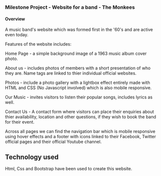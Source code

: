 ### Milestone Project - Website for a band - The Monkees

#### Overview

A music band's website which was formed first in the '60's and are active even today.

Features of the website includes:

Home Page - a simple background image of a 1963 music album cover photo.

About us - includes photos of members with a short presentation of who they are. Name tags are linked to thier individual official websites.

Photos - include a photo gallery with a lightbox effect entirely made with HTML and CSS (No Javascript involved) which is also mobile responsive.

Our Music - invites visitors to listen their popular songs, includes lyrics as well.

Contact Us - A contact form where visitors can place their enquiries about thier availability, location and other questions, if they wish to book the band for their event.

Across all pages we can find the navigation bar which is mobile responsive using hover effects and a footer with icons linked to their Facebook, Twitter official pages and their official Youtube channel.

## Technology used

Html, Css and Bootstrap have been used to create this website.